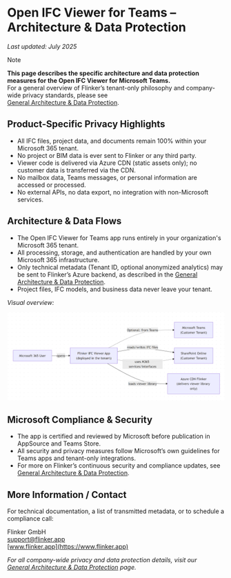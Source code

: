 # Open IFC Viewer for Teams – Architecture & Data Protection

_Last updated: July 2025_

> [!Note]
> **This page describes the specific architecture and data protection measures for the Open IFC Viewer for Microsoft Teams.**  
> For a general overview of Flinker’s tenant-only philosophy and company-wide privacy standards, please see  
> [General Architecture & Data Protection](https://docs.flinker.app/docs/ifc-viewer-architecture-and-data-protection.html).



## Product-Specific Privacy Highlights

- All IFC files, project data, and documents remain 100% within your Microsoft 365 tenant.
- No project or BIM data is ever sent to Flinker or any third party.
- Viewer code is delivered via Azure CDN (static assets only); no customer data is transferred via the CDN.
- No mailbox data, Teams messages, or personal information are accessed or processed.
- No external APIs, no data export, no integration with non-Microsoft services.



## Architecture & Data Flows

- The Open IFC Viewer for Teams app runs entirely in your organization's Microsoft 365 tenant.
- All processing, storage, and authentication are handled by your own Microsoft 365 infrastructure.
- Only technical metadata (Tenant ID, optional anonymized analytics) may be sent to Flinker’s Azure backend, as described in the [General Architecture & Data Protection](https://docs.flinker.app/docs/ifc-viewer-architecture-and-data-protection.html).
- Project files, IFC models, and business data never leave your tenant.

_Visual overview:_

![Open IFC Viewer for Teams – Architecture Diagram](/_media/ifc-viewer-architecture-customer-tenant-flinker-app.png)



## Microsoft Compliance & Security

- The app is certified and reviewed by Microsoft before publication in AppSource and Teams Store.
- All security and privacy measures follow Microsoft’s own guidelines for Teams apps and tenant-only integrations.
- For more on Flinker’s continuous security and compliance updates, see  
  [General Architecture & Data Protection](https://docs.flinker.app/docs/ifc-viewer-architecture-and-data-protection.html).



## More Information / Contact

For technical documentation, a list of transmitted metadata, or to schedule a compliance call:

Flinker GmbH  
support@flinker.app  
[www.flinker.app](https://www.flinker.app)



_For all company-wide privacy and data protection details, visit our  
[General Architecture & Data Protection](https://docs.flinker.app/docs/ifc-viewer-architecture-and-data-protection.html) page._

